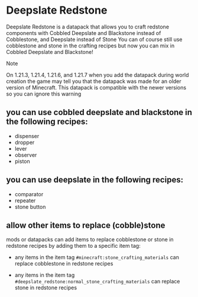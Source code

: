 # Deepslate Redstone

Deepslate Redstone is a datapack that allows you to craft redstone components with Cobbled Deepslate and Blackstone instead of Cobblestone, and Deepslate instead of Stone
You can of course still use cobblestone and stone in the crafting recipes but now you can mix in Cobbled Deepslate and Blackstone!

> [!NOTE]
> On 1.21.3, 1.21.4, 1.21.6, and 1.21.7 when you add the datapack during world creation the game may tell you that the datapack was made for an older version of Minecraft. This datapack is compatible with the newer versions so you can ignore this warning

## you can use cobbled deepslate and blackstone in the following recipes:

- dispenser
- dropper
- lever
- observer
- piston

## you can use deepslate in the following recipes:

- comparator
- repeater
- stone button

## allow other items to replace (cobble)stone

mods or datapacks can add items to replace cobblestone or stone in redstone recipes by adding them to a specific item tag:

- any items in the item tag `#minecraft:stone_crafting_materials` can replace cobblestone in redstone recipes

- any items in the item tag `#deepslate_redstone:normal_stone_crafting_materials` can replace stone in redstone recipes
